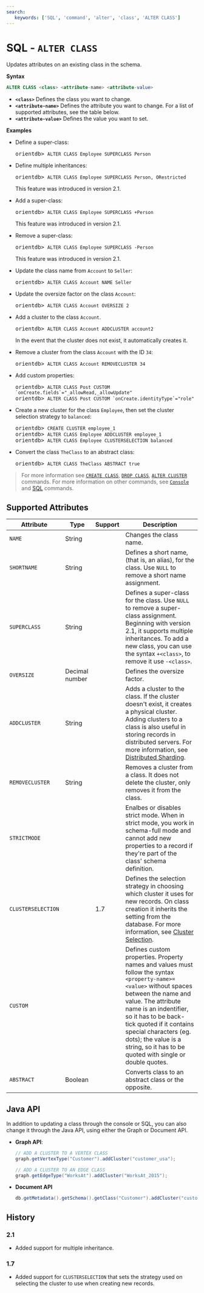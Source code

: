```yaml
---
search:
   keywords: ['SQL', 'command', 'alter', 'class', 'ALTER CLASS']
---
```


# SQL - `ALTER CLASS`

Updates attributes on an existing class in the schema.

**Syntax**

```sql
ALTER CLASS <class> <attribute-name> <attribute-value>
```

- **`<class>`** Defines the class you want to change.
- **`<attribute-name>`** Defines the attribute you want to change.  For a list of supported attributes, see the table below.
- **`<attribute-value>`** Defines the value you want to set.
  

**Examples**

- Define a super-class:

  <pre>
  orientdb> <code class='lang-sql userinput'>ALTER CLASS Employee SUPERCLASS Person</code>
  </pre>

- Define multiple inheritances:

  <pre>
  orientdb> <code class='lang-sql userinput'>ALTER CLASS Employee SUPERCLASS Person, ORestricted</code>
  </pre>

  This feature was introduced in version 2.1.

- Add a super-class:

  <pre>
  orientdb> <code class="lang-sql userinput">ALTER CLASS Employee SUPERCLASS +Person</code>
  </pre>

  This feature was introduced in version 2.1.

- Remove a super-class:

  <pre>
  orientdb> <code class="lang-sql userinput">ALTER CLASS Employee SUPERCLASS -Person</code>
  </pre>

  This feature was introduced in version 2.1.

- Update the class name from `Account` to `Seller`:

  <pre>
  orientdb> <code class="lang-sql userinput">ALTER CLASS Account NAME Seller</code>
  </pre>

- Update the oversize factor on the class `Account`:

  <pre>
  orientdb> <code class='lang-sql userinput'>ALTER CLASS Account OVERSIZE 2</code>
  </pre>

- Add a cluster to the class `Account`.

  <pre>
  orientdb> <code class="lang-sql userinput">ALTER CLASS Account ADDCLUSTER account2</code>
  </pre>

  In the event that the cluster does not exist, it automatically creates it.

- Remove a cluster from the class `Account` with the ID `34`:

  <pre>
  orientdb> <code class='lang-sql userinput'>ALTER CLASS Account REMOVECLUSTER 34</code>
  </pre>

- Add custom properties:

  <pre>
  orientdb> <code class='lang-sql userinput'>ALTER CLASS Post CUSTOM `onCreate.fields`="_allowRead,_allowUpdate"</code>
  orientdb> <code class='lang-sql userinput'>ALTER CLASS Post CUSTOM `onCreate.identityType`="role"</code>
  </pre>

- Create a new cluster for the class `Employee`, then set the cluster selection strategy to `balanced`:

  <pre>
  orientdb> <code class='lang-sql userinput'>CREATE CLUSTER employee_1</code>
  orientdb> <code class='lang-sql userinput'>ALTER CLASS Employee ADDCLUSTER employee_1</code>
  orientdb> <code class='lang-sql userinput'>ALTER CLASS Employee CLUSTERSELECTION balanced</code>
  </pre>

- Convert the class `TheClass` to an abstract class:

  <pre>
  orientdb> <code class="lang-sql userinput">ALTER CLASS TheClass ABSTRACT true</code>
  </pre>

>For more information see [`CREATE CLASS`](SQL-Create-Class.md), [`DROP CLASS`](SQL-Drop-Class.md), [`ALTER CLUSTER`](SQL-Alter-Cluster.md) commands.  For more information on other commands, see [`Console`](../console/Console-Commands.md) and [SQL](SQL.md) commands.


## Supported Attributes

| Attribute | Type | Support| Description |
|---|---|---|---|
| `NAME` | String | | Changes the class name. |
| `SHORTNAME`| String | | Defines a short name, (that is, an alias), for the class.  Use `NULL` to remove a short name assignment. |
| `SUPERCLASS` | String | | Defines a super-class for the class.  Use `NULL` to remove a super-class assignment.  Beginning with version 2.1, it supports multiple inheritances. To add a new class, you can use the syntax `+<class>`, to remove it use `-<class>`.|
| `OVERSIZE`| Decimal number | | Defines the oversize factor. |
| `ADDCLUSTER` | String | | Adds a cluster to the class.  If the cluster doesn't exist, it creates a physical cluster. Adding clusters to a class is also useful in storing records in distributed servers.  For more information, see [Distributed Sharding](../Distributed-Sharding.md). |
| `REMOVECLUSTER` | String | | Removes a cluster from a class.  It does not delete the cluster, only removes it from the class. |
| `STRICTMODE` | | | Enalbes or disables strict mode.  When in strict mode, you work in schema-full mode and cannot add new properties to a record if they're part of the class' schema definition. |
| `CLUSTERSELECTION` | | 1.7 | Defines the selection strategy in choosing which cluster it uses for new records.  On class creation it inherits the setting from the database.  For more information, see [Cluster Selection](../Cluster-Selection.md).|
| `CUSTOM` | | | Defines custom properties.  Property names and values must follow the syntax `<property-name>=<value>` without spaces between the name and value. The attribute name is an indentifier, so it has to be back-tick quoted if it contains special characters (eg. dots); the value is a string, so it has to be quoted with single or double quotes.|
| `ABSTRACT` | Boolean | | Converts class to an abstract class or the opposite. |




## Java API

In addition to updating a class through the console or SQL, you can also change it through the Java API, using either the Graph or Document API.

- **Graph API**:

  ```java
  // ADD A CLUSTER TO A VERTEX CLASS
  graph.getVertexType("Customer").addCluster("customer_usa");

  // ADD A CLUSTER TO AN EDGE CLASS
  graph.getEdgeType("WorksAt").addCluster("WorksAt_2015");
  ```
- **Document API**

  ```java
  db.getMetadata().getSchema().getClass("Customer").addCluster("customer_usa")
  ```



## History

### 2.1

- Added support for multiple inheritance.

### 1.7

- Added support for `CLUSTERSELECTION` that sets the strategy used on selecting the cluster to use when creating new records.
